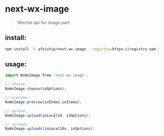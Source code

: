 # next-wx-image
> Wechat api for image part.


## install:
```bash
npm install -S afeiship/next-wx-image --registry=https://registry.npm.taobao.org
```

## usage:
```js
import NxWxImage from 'next-wx-image';

// choose:
NxWxImage.choose(inOptions);

// preview:
NxWxImage.preview(inIndex,inItems);

// upload:
NxWxImage.upload(inLocalId, inOptions);

// uploads:
NxWxImage.uploads(inLocalIds, inOptions);

```
